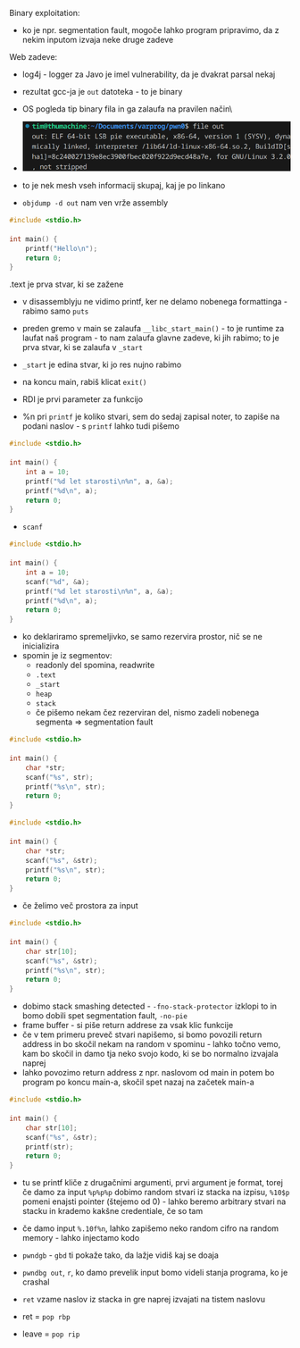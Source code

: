 Binary exploitation:
- ko je npr. segmentation fault, mogoče lahko program pripravimo, da z nekim inputom izvaja neke druge zadeve

Web zadeve:
- log4j - logger za Javo je imel vulnerability, da je dvakrat parsal nekaj

- rezultat gcc-ja je `out` datoteka - to je binary
- OS pogleda tip binary fila in ga zalaufa na pravilen način\
- ![500](Images3/Pasted%20image%2020250224134302.png)
- to je nek mesh vseh informacij skupaj, kaj je po linkano
- `objdump -d out` nam ven vrže assembly

```c
#include <stdio.h>

int main() {
    printf("Hello\n");
    return 0;
}
```
.text je prva stvar, ki se zažene
- v disassemblyju ne vidimo printf, ker ne delamo nobenega formattinga - rabimo samo `puts`
- preden gremo v main se zalaufa `__libc_start_main()` - to je runtime za laufat naš program - to nam zalaufa glavne zadeve, ki jih rabimo; to je prva stvar, ki se zalaufa v `_start`
- `_start` je edina stvar, ki jo res nujno rabimo
- na koncu main, rabiš klicat `exit()`

- RDI je prvi parameter za funkcijo
- %n pri `printf` je koliko stvari, sem do sedaj zapisal noter, to zapiše na podani naslov - s `printf` lahko tudi pišemo
```c
#include <stdio.h>

int main() {
    int a = 10;
    printf("%d let starosti\n%n", a, &a);
    printf("%d\n", a);
    return 0;
}
```

- `scanf`
```c
#include <stdio.h>

int main() {
    int a = 10;
    scanf("%d", &a);
    printf("%d let starosti\n%n", a, &a);
    printf("%d\n", a);
    return 0;
}
```

- ko deklariramo spremeljivko, se samo rezervira prostor, nič se ne inicializira
- spomin je iz segmentov:
	- readonly del spomina, readwrite
	- `.text`
	- `_start`
	- `heap`
	- `stack`
	- če pišemo nekam čez rezerviran del, nismo zadeli nobenega segmenta => segmentation fault

```c
#include <stdio.h>

int main() {
    char *str;
    scanf("%s", str);
    printf("%s\n", str);
    return 0;
}
```

```c
#include <stdio.h>

int main() {
    char *str;
    scanf("%s", &str);
    printf("%s\n", str);
    return 0;
}
```

- če želimo več prostora za input

```c
#include <stdio.h>

int main() {
    char str[10];
    scanf("%s", &str);
    printf("%s\n", str);
    return 0;
}
```

- dobimo stack smashing detected - `-fno-stack-protector` izklopi to in bomo dobili spet segmentation fault, `-no-pie`
- frame buffer - si piše return addrese za vsak klic funkcije
- če v tem primeru preveč stvari napišemo, si bomo povozili return address in bo skočil nekam na random v spominu - lahko točno vemo, kam bo skočil in damo tja neko svojo kodo, ki se bo normalno izvajala naprej
- lahko povozimo return address z npr. naslovom od main in potem bo program po koncu main-a, skočil spet nazaj na začetek main-a

```c
#include <stdio.h>

int main() {
    char str[10];
    scanf("%s", &str);
    printf(str);
    return 0;
}
```
- tu se printf kliče z drugačnimi argumenti, prvi argument je format, torej če damo za input `%p%p%p` dobimo random stvari iz stacka na izpisu, `%10$p` pomeni enajsti pointer (štejemo od 0) - lahko beremo arbitrary stvari na stacku in krademo kakšne credentiale, če so tam
- če damo input `%.10f%n`, lahko zapišemo neko random cifro na random memory - lahko injectamo kodo

- `pwndgb` - `gbd` ti pokaže tako, da lažje vidiš kaj se doaja
- `pwndbg out`, `r`, ko damo prevelik input bomo videli stanja programa, ko je crashal
- `ret` vzame naslov iz stacka in gre naprej izvajati na tistem naslovu

- ret = `pop rbp`
- leave = `pop rip`